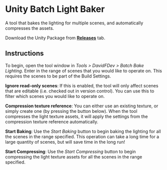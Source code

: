 # Unity Batch Light Baker
A tool that bakes the lighting for multiple scenes, and automatically compresses the assets.

Download the Unity Package from [**Releases**](https://github.com/DavidF-Dev/Unity-Batch-Light-Baker/releases) tab.

## Instructions
To begin, open the tool window in *Tools > DavidFDev > Batch Bake Lighting*.
Enter in the range of scenes that you would like to operate on. This requires the scenes to be part of the Build Settings.

**Ignore read-only scenes**: If this is enabled, the tool will only affect scenes that are editable (i.e. checked out in version control). You can use this to filter which scenes you would like to operate on.

**Compression texture reference**: You can either use an existing texture, or simply create one (by pressing the button below). When the tool compresses the light texture assets, it will apply the settings from the compression texture reference automatically.

**Start Baking**: Use the *Start Baking* button to begin baking the lighting for all the scenes in the range specified. This operation can take a long time for a large quantity of scenes, but will save time in the long run!

**Start Compressing**: Use the *Start Compressing* button to begin compressing the light texture assets for all the scenes in the range specified.
